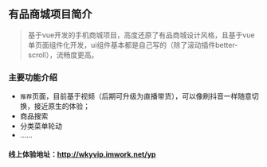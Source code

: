 ## 有品商城项目简介
>基于vue开发的手机商城项目，高度还原了有品商城设计风格，且基于vue单页面组件化开发，ui组件基本都是自己写的（除了滚动插件better-scroll），流畅度更高。
### 主要功能介绍
* `推荐`页面，目前基于视频（后期可升级为直播带货），可以像刷抖音一样随意切换，接近原生的体验；
* 商品搜索
* 分类菜单轮动
* ......
#### 线上体验地址：http://wkyvip.imwork.net/yp


